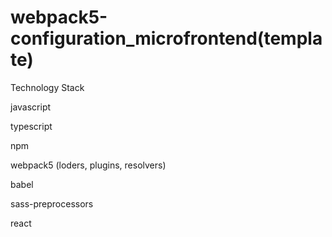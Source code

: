 # webpack5-configuration_microfrontend(template)


Technology Stack

javascript

typescript

npm

webpack5 (loders, plugins, resolvers)

babel

sass-preprocessors

react
